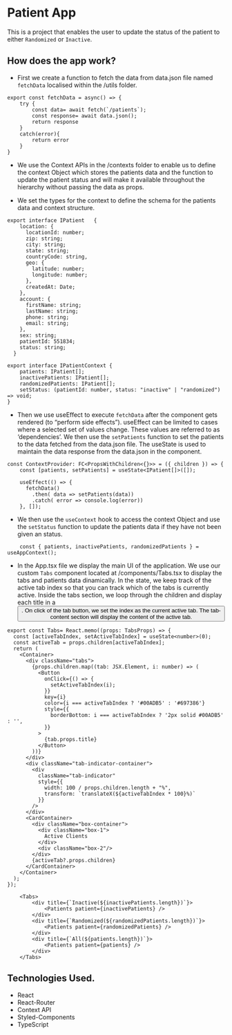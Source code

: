 # Patient App
This is a project that enables the user to update the status of the patient to either `Randomized` or `Inactive`. 

## How does the app work?
- First we create a function to fetch the data from data.json file named `fetchData` localised within the /utils folder. 
```
export const fetchData = async() => {
    try {
        const data= await fetch(`/patients`);
        const response= await data.json();
        return response
    }
    catch(error){
        return error
    }
}
```
- We use the Context APIs in the /contexts folder to enable us to define the context Object which stores the patients data and the function to update the patient status and will make it available throughout the hierarchy without passing the data as props.

- We set the types for the context to define the schema for the patients data and context structure.
```
export interface IPatient   {
    location: {
      locationId: number;
      zip: string;
      city: string;
      state: string;
      countryCode: string,
      geo: {
        latitude: number;
        longitude: number;
      },
      createdAt: Date;
    },
    account: {
      firstName: string;
      lastName: string;
      phone: string;
      email: string;
    },
    sex: string;
    patientId: 551834;
    status: string;
  }

export interface IPatientContext {
    patients: IPatient[];
    inactivePatients: IPatient[];
    randomizedPatients: IPatient[];
    setStatus: (patientId: number, status: "inactive" | "randomized") => void;
}
```

- Then we use useEffect to execute `fetchData` after the component gets rendered (to “perform side effects”). useEffect can be limited to cases where a selected set of values change. These values are referred to as ‘dependencies’. We then use the `setPatients` function to set the patients to the data fetched from the data.json file. The useState is used to maintain the data response from the data.json in the component.
```
const ContextProvider: FC<PropsWithChildren<{}>> = ({ children }) => {
    const [patients, setPatients] = useState<IPatient[]>([]);

    useEffect(() => {
      fetchData()
        .then( data => setPatients(data))
        .catch( error => console.log(error))
    }, []);

```

- We then use the `useContext` hook to access the context Object and use the `setStatus` function to update the patients data if they have not been given an status.
```
    const { patients, inactivePatients, randomizedPatients } = useAppContext();
```

- In the App.tsx file we display the main UI of the application. We use our custom `Tabs` component located at /components/Tabs.tsx to display the tabs and patients data dinamically. In the state, we keep track of the active tab index so that you can track which of the tabs is currently active. Inside the tabs section, we loop through the children and display each title in a <button />. On click of the tab button, we set the index as the current active tab. The tab-content section will display the content of the active tab.

```
export const Tabs= React.memo((props: TabsProps) => {
  const [activeTabIndex, setActiveTabIndex] = useState<number>(0);
  const activeTab = props.children[activeTabIndex];
  return (
    <Container>
      <div className="tabs">
        {props.children.map((tab: JSX.Element, i: number) => (
          <Button
            onClick={() => {
              setActiveTabIndex(i);
            }}
            key={i}
            color={i === activeTabIndex ? '#00ADB5' : '#697386'}
            style={{
              borderBottom: i === activeTabIndex ? '2px solid #00ADB5' : '',
            }}
          >
            {tab.props.title}
          </Button>
        ))}
      </div>
      <div className="tab-indicator-container">
        <div
          className="tab-indicator"
          style={{
            width: 100 / props.children.length + "%",
            transform: `translateX(${activeTabIndex * 100}%)`
          }}
        />
      </div>
      <CardContainer>
        <div className="box-container">
          <div className="box-1">
            Active Clients 
          </div>
          <div className="box-2"/> 
        </div>
        {activeTab?.props.children}
      </CardContainer>
    </Container>
  );
});
```
```
    <Tabs>
        <div title={`Inactive(${inactivePatients.length})`}>
            <Patients patient={inactivePatients} />
        </div>
        <div title={`Randomized(${randomizedPatients.length})`}>
            <Patients patient={randomizedPatients} />
        </div>
        <div title={`All(${patients.length})`}>
            <Patients patient={patients} />
        </div>
    </Tabs>
```

## Technologies Used.
- React
- React-Router
- Context API
- Styled-Components
- TypeScript